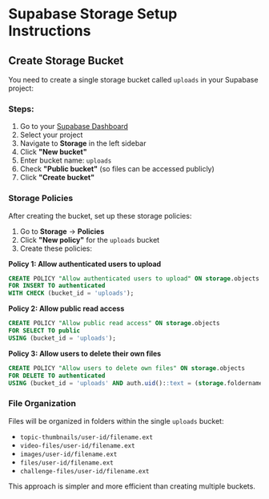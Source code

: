 # Supabase Storage Setup Instructions

## Create Storage Bucket

You need to create a single storage bucket called `uploads` in your Supabase project:

### Steps:

1. Go to your [Supabase Dashboard](https://supabase.com/dashboard)
2. Select your project
3. Navigate to **Storage** in the left sidebar
4. Click **"New bucket"**
5. Enter bucket name: `uploads`
6. Check **"Public bucket"** (so files can be accessed publicly)
7. Click **"Create bucket"**

### Storage Policies

After creating the bucket, set up these storage policies:

1. Go to **Storage** → **Policies**
2. Click **"New policy"** for the `uploads` bucket
3. Create these policies:

**Policy 1: Allow authenticated users to upload**
```sql
CREATE POLICY "Allow authenticated users to upload" ON storage.objects
FOR INSERT TO authenticated
WITH CHECK (bucket_id = 'uploads');
```

**Policy 2: Allow public read access**
```sql
CREATE POLICY "Allow public read access" ON storage.objects
FOR SELECT TO public
USING (bucket_id = 'uploads');
```

**Policy 3: Allow users to delete their own files**
```sql
CREATE POLICY "Allow users to delete own files" ON storage.objects
FOR DELETE TO authenticated
USING (bucket_id = 'uploads' AND auth.uid()::text = (storage.foldername(name))[1]);
```

### File Organization

Files will be organized in folders within the single `uploads` bucket:
- `topic-thumbnails/user-id/filename.ext`
- `video-files/user-id/filename.ext`
- `images/user-id/filename.ext`
- `files/user-id/filename.ext`
- `challenge-files/user-id/filename.ext`

This approach is simpler and more efficient than creating multiple buckets.